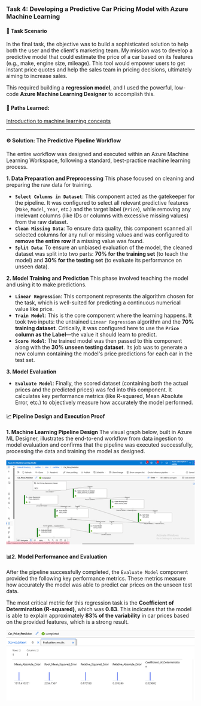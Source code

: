 ### Task 4: Developing a Predictive Car Pricing Model with Azure Machine Learning

#### 🎯 Task Scenario
In the final task, the objective was to build a sophisticated solution to help both the user and the client's marketing team. My mission was to develop a predictive model that could estimate the price of a car based on its features (e.g., make, engine size, mileage). This tool would empower users to get instant price quotes and help the sales team in pricing decisions, ultimately aiming to increase sales.

This required building a **regression model**, and I used the powerful, low-code **Azure Machine Learning Designer** to accomplish this.
#### 🎯 Paths Learned:
[Introduction to machine learning concepts](https://learn.microsoft.com/en-us/training/modules/fundamentals-machine-learning)

---

#### ⚙️ Solution: The Predictive Pipeline Workflow
The entire workflow was designed and executed within an Azure Machine Learning Workspace, following a standard, best-practice machine learning process.

**1. Data Preparation and Preprocessing**
This phase focused on cleaning and preparing the raw data for training.
-   **`Select Columns in Dataset`**: This component acted as the gatekeeper for the pipeline. It was configured to select all relevant predictive features (`Make`, `Model`, `Year`, etc.) and the target label (`Price`), while removing any irrelevant columns (like IDs or columns with excessive missing values) from the raw dataset.
-   **`Clean Missing Data`**: To ensure data quality, this component scanned all selected columns for any null or missing values and was configured to **remove the entire row** if a missing value was found.
-   **`Split Data`**: To ensure an unbiased evaluation of the model, the cleaned dataset was split into two parts: **70% for the training set** (to teach the model) and **30% for the testing set** (to evaluate its performance on unseen data).

**2. Model Training and Prediction**
This phase involved teaching the model and using it to make predictions.
-   **`Linear Regression`**: This component represents the algorithm chosen for the task, which is well-suited for predicting a continuous numerical value like price.
-   **`Train Model`**: This is the core component where the learning happens. It took two inputs: the untrained `Linear Regression` algorithm and the **70% training dataset**. Critically, it was configured here to use the **`Price` column as the Label**—the value it should learn to predict.
-   **`Score Model`**: The trained model was then passed to this component along with the **30% unseen testing dataset**. Its job was to generate a new column containing the model's price predictions for each car in the test set.

**3. Model Evaluation**
-   **`Evaluate Model`**: Finally, the scored dataset (containing both the actual prices and the predicted prices) was fed into this component. It calculates key performance metrics (like R-squared, Mean Absolute Error, etc.) to objectively measure how accurately the model performed.

#### 📈 Pipeline Design and Execution Proof

**1. Machine Learning Pipeline Design**
The visual graph below, built in Azure ML Designer, illustrates the end-to-end workflow from data ingestion to model evaluation and  confirms that the pipeline was executed successfully, processing the data and training the model as designed.

![Azure ML Designer Pipeline for Car Price Prediction](https://github.com/Khaled259/MISK-_Data-Science-and-Artificial-Intelligence-Virtual-Work-Experiance/blob/52199a8491a4f7970be426d2f6f9dfbe45f4c015/4.%20Task/4.%20Final%20Pipeline%20structure.png?raw=true)

#### 📊2. Model Performance and Evaluation
After the pipeline successfully completed, the `Evaluate Model` component provided the following key performance metrics. These metrics measure how accurately the model was able to predict car prices on the unseen test data.

The most critical metric for this regression task is the **Coefficient of Determination (R-squared)**, which was **0.83**. This indicates that the model is able to explain approximately **83% of the variability** in car prices based on the provided features, which is a strong result.

![Screenshot of the Evaluation](https://github.com/Khaled259/MISK-_Data-Science-and-Artificial-Intelligence-Virtual-Work-Experiance/blob/a1fd5ad0172d1194bf21681ca49d51a21a2a55af/4.%20Task/5.%20Model%20Evaluation.png)
